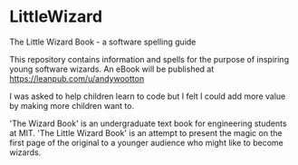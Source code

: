 # LittleWizard
The Little Wizard Book - a software spelling guide

This repository contains information and spells for the purpose of inspiring young software wizards.
An eBook will be published at https://leanpub.com/u/andywootton

I was asked to help children learn to code but I felt I could add more value by making more children want to.

'The Wizard Book' is an undergraduate text book for engineering students at MIT. 'The Little Wizard Book' is an attempt to present the magic on the first page of the original to a younger audience who might like to become wizards.

